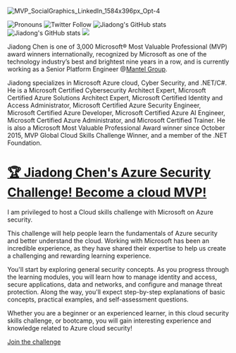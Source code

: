 
<!--
**chenjd/chenjd** is a ✨ _special_ ✨ repository because its `README.md` (this file) appears on your GitHub profile.

Here are some ideas to get you started:
-->
![MVP_SocialGraphics_LinkedIn_1584x396px_Opt-4](https://user-images.githubusercontent.com/5668352/184517515-0d3addc7-c812-425b-bdcc-9da50d36985b.jpg)


![Pronouns](https://img.shields.io/badge/Pronouns-He%2FHim-blue)
![Twitter Follow](https://img.shields.io/twitter/follow/chen_jd?style=social)
![Jiadong's GitHub stats](https://img.shields.io/github/stars/chenjd?style=social)
![Jiadong's GitHub stats](https://img.shields.io/github/followers/chenjd?style=social)
![](https://img.shields.io/badge/Blog-jiadongchen.com-blue)

Jiadong Chen is one of 3,000 Microsoft® Most Valuable Professional (MVP) award winners internationally, recognized by Microsoft as one of the technology industry’s best and brightest nine years in a row, and is currently working as a Senior Platform Engineer @[Mantel Group](https://www.linkedin.com/company/mantel-group/).

Jiadong specializes in Microsoft Azure cloud, Cyber Security, and .NET/C#. He is a Microsoft Certified Cybersecurity Architect Expert, Microsoft Certified Azure Solutions Architect Expert, Microsoft Certified Identity and Access Administrator, Microsoft Certified Azure Security Engineer, Microsoft Certified Azure Developer, Microsoft Certified Azure AI Engineer, Microsoft Certified Azure Administrator, and Microsoft Certified Trainer. He is also a Microsoft Most Valuable Professional Award winner since October 2015, MVP Global Cloud Skills Challenge Winner, and a member of the .NET Foundation.




# [🏆 Jiadong Chen's Azure Security Challenge! Become a cloud MVP!](https://learn.microsoft.com/en-au/training/challenges?id=d57442ce-27bf-4bb6-a689-f95c6abdf0e7&WT.mc_id=DT-MVP-5001664)

I am privileged to host a Cloud skills challenge with Microsoft on Azure security. 

This challenge will help people learn the fundamentals of Azure security and better understand the cloud. Working with Microsoft has been an incredible experience, as they have shared their expertise to help us create a challenging and rewarding learning experience.

You'll start by exploring general security concepts. As you progress through the learning modules, you will learn how to manage identity and access, secure applications, data and networks, and configure and manage threat protection. Along the way, you'll expect step-by-step explanations of basic concepts, practical examples, and self-assessment questions.

Whether you are a beginner or an experienced learner, in this cloud security skills challenge, or bootcamp, you will gain interesting experience and knowledge related to Azure cloud security!

[Join the challenge](https://learn.microsoft.com/en-au/training/challenges?id=d57442ce-27bf-4bb6-a689-f95c6abdf0e7&WT.mc_id=DT-MVP-5001664)


